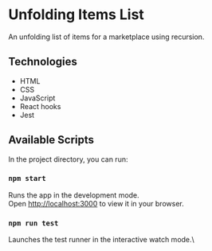 # Unfolding Items List

An unfolding list of items for a marketplace using recursion. 

## Technologies
- HTML
- CSS
- JavaScript
- React hooks
- Jest

## Available Scripts

In the project directory, you can run:

### `npm start`

Runs the app in the development mode.\
Open [http://localhost:3000](http://localhost:3000) to view it in your browser.

### `npm run test`

Launches the test runner in the interactive watch mode.\
